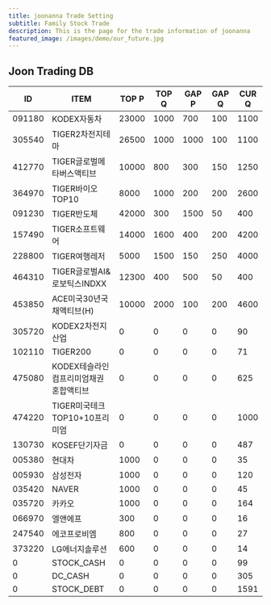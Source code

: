 ```yaml
---
title: joonanna Trade Setting
subtitle: Family Stock Trade
description: This is the page for the trade information of joonanna
featured_image: /images/demo/our_future.jpg
---
```


## Joon Trading DB

|ID|ITEM |TOP P|TOP Q|GAP P|GAP Q|CUR Q|
|--|-----|--|--|--|--|--|
|091180|KODEX자동차|23000|1000|700|100|1100|
|305540|TIGER2차전지테마|26500|1000|1000|100|1100|
|412770|TIGER글로벌메타버스액티브|10000|800|300|150|1250| 
|364970|TIGER바이오TOP10|8000|1000|200|200|2600|
|091230|TIGER반도체|42000|300|1500|50|400|
|157490|TIGER소프트웨어|14000|1600|400|200|4200|
|228800|TIGER여행레저|5000|1500|150|250|4000|
|464310|TIGER글로벌AI&로보틱스INDXX|12300|400|500|50|400|
|453850|ACE미국30년국채액티브(H)|10000|2000|100|200|4600|
|305720|KODEX2차전지산업|0|0|0|0|90|
|102110|TIGER200|0|0|0|0|71|
|475080|KODEX테슬라인컴프리미엄채권혼합액티브|0|0|0|0|625|
|474220|TIGER미국테크TOP10+10프리미엄|0|0|0|0|1000|
|130730|KOSEF단기자금|0|0|0|0|487|
|005380|현대차|1000|0|0|0|35|
|005930|삼성전자|1000|0|0|0|120|
|035420|NAVER|1000|0|0|0|45|
|035720|카카오|1000|0|0|0|164|
|066970|엘앤에프|300|0|0|0|16|
|247540|에코프로비엠|800|0|0|0|27|
|373220|LG에너지솔루션|600|0|0|0|14|
|0|STOCK_CASH|0|0|0|0|99|
|0|DC_CASH|0|0|0|0|305|
|0|STOCK_DEBT|0|0|0|0|1591|
